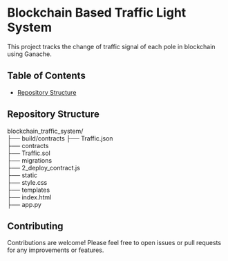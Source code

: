 # Blockchain Based Traffic Light System

This project tracks the change of traffic signal of each pole in blockchain using Ganache.

## Table of Contents
- [Repository Structure](#repository-structure)

## Repository Structure
blockchain_traffic_system/<br>
├── build/contracts
  ├── Traffic.json<br>
├── contracts<br>
  ├── Traffic.sol<br>
├── migrations<br>
  ├── 2_deploy_contract.js<br>
├── static<br>
  ├── style.css<br>
├── templates<br>
  ├── index.html<br>
├── app.py<br>

## Contributing
Contributions are welcome! Please feel free to open issues or pull requests for any improvements or features.
